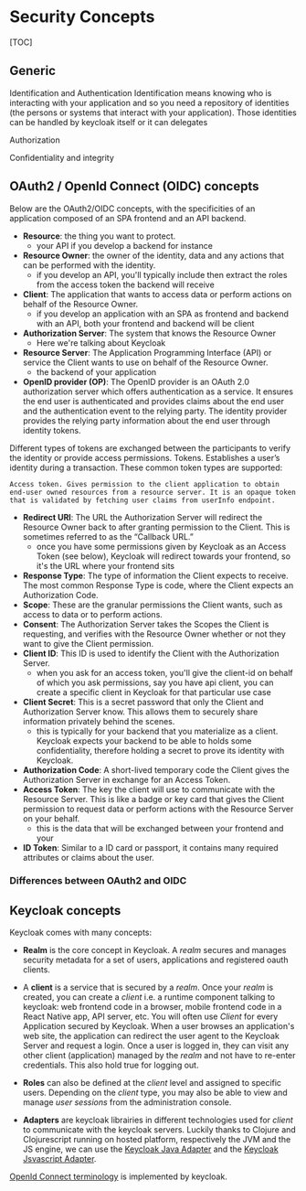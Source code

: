 # Security Concepts

[TOC]

## Generic

Identification and Authentication
Identification means knowing who is interacting with your application and so you need a repository of identities (the persons or systems that interact with your application). Those identities can be handled by keycloak itself or it can delegates


Authorization


Confidentiality and integrity

## OAuth2 / OpenId Connect (OIDC) concepts

Below are the OAuth2/OIDC concepts, with the specificities of an application composed of an SPA frontend and an API backend.

* **Resource**: the thing you want to protect.
    * your API if you develop a backend for instance
* **Resource Owner**: the owner of the identity, data and any actions that can be performed with the identity.
    * if you develop an API, you'll typically include then extract the roles from the access token the backend will receive
* **Client**: The application that wants to access data or perform actions on behalf of the Resource Owner.
    * if you develop an application with an SPA as frontend and backend with an API, both your frontend and backend will be client
* **Authorization Server**: The system that knows the Resource Owner 
    * Here we're talking about Keycloak
* **Resource Server**: The Application Programming Interface (API) or service the Client wants to use on behalf of the Resource Owner.
    * the backend of your application
*  **OpenID provider (OP)**: The OpenID provider is an OAuth 2.0 authorization server which offers authentication as a service. It ensures the end user is authenticated and provides claims about the end user and the authentication event to the relying party. The identity provider provides the relying party information about the end user through identity tokens.

Different types of tokens are exchanged between the participants to verify the identity or provide access permissions.
Tokens. Establishes a user’s identity during a transaction. These common token types are supported:

    Access token. Gives permission to the client application to obtain end-user owned resources from a resource server. It is an opaque token that is validated by fetching user claims from userInfo endpoint.

* **Redirect URI**: The URL the Authorization Server will redirect the Resource Owner back to after granting permission to the Client. This is sometimes referred to as the “Callback URL.”
    * once you have some permissions given by Keycloak as an Access Token (see below), Keycloak will redirect towards your frontend, so it's the URL where your frontend sits 
* **Response Type**: The type of information the Client expects to receive. The most common Response Type is code, where the Client expects an Authorization Code.
* **Scope**: These are the granular permissions the Client wants, such as access to data or to perform actions.
* **Consent**: The Authorization Server takes the Scopes the Client is requesting, and verifies with the Resource Owner whether or not they want to give the Client permission.
* **Client ID**: This ID is used to identify the Client with the Authorization Server.
  * when you ask for an access token, you'll give the client-id on behalf of which you ask permissions, say you have api client, you can create a specific client in Keycloak for that particular use case
* **Client Secret**: This is a secret password that only the Client and Authorization Server know. This allows them to securely share information privately behind the scenes.
  * this is typically for your backend that you materialize as a client. Keycloak expects your backend to be able to holds some confidentiality, therefore holding a secret to prove its identity with Keycloak. 
* **Authorization Code**: A short-lived temporary code the Client gives the Authorization Server in exchange for an Access Token.
* **Access Token**: The key the client will use to communicate with the Resource Server. This is like a badge or key card that gives the Client permission to request data or perform actions with the Resource Server on your behalf.
  * this is the data that will be exchanged between your frontend and your 
* **ID Token**: Similar to a ID card or passport, it contains many required attributes or claims about the user.


### Differences between OAuth2 and OIDC

## Keycloak concepts

Keycloak comes with many concepts:

* **Realm** is the core concept in Keycloak. A *realm* secures and manages security metadata for a set of users, applications and registered oauth clients. 
* A **client** is a service that is secured by a *realm*. Once your *realm* is created, you can create a *client* i.e. a runtime component talking to keycloak: web frontend code in a browser, mobile frontend code in a React Native app, API server, etc. You will often use *Client* for every Application secured by Keycloak. When a user browses an application's web site, the application can redirect the user agent to the Keycloak Server and request a login. Once a user is logged in, they can visit any other client (application) managed by the *realm* and not have to re-enter credentials. This also hold true for logging out. 

* **Roles** can also be defined at the *client* level and assigned to specific users. Depending on the *client* type, you may also be able to view and manage *user* *sessions* from the administration console.

* **Adapters** are keycloak librairies in different technologies used for *client* to communicate with the keycloak servers. Luckily thanks to Clojure and Clojurescript running on hosted platform, respectively the JVM and the JS engine, we can use the [Keycloak Java Adapter](https://www.keycloak.org/docs/latest/securing_apps/index.html#java-adapters) and the [Keycloak Jsvascript Adapter](https://www.keycloak.org/docs/latest/securing_apps/index.html#_javascript_adapter).

[OpenId Connect terminology](http://openid.net/specs/openid-connect-core-1_0.html#Terminology) is implemented by keycloak.

